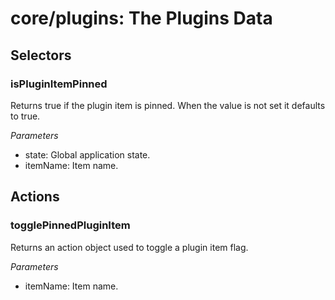 # **core/plugins**: The Plugins Data

## Selectors

### isPluginItemPinned

Returns true if the plugin item is pinned.
When the value is not set it defaults to true.

*Parameters*

 * state: Global application state.
 * itemName: Item name.

## Actions

### togglePinnedPluginItem

Returns an action object used to toggle a plugin item flag.

*Parameters*

 * itemName: Item name.